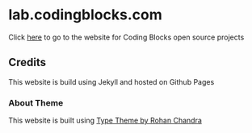 # lab.codingblocks.com

Click [here](https://lab.codingblocks.com/) to go to the website for Coding Blocks open source projects

## Credits

This website is build using Jekyll and hosted on Github Pages

### About Theme

This website is built using [Type Theme by Rohan Chandra](https://github.com/rohanchandra/type-theme)

